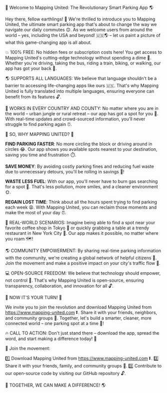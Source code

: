 🚀 Welcome to Mapping United: The Revolutionary Smart Parking App 🌎

Hey there, fellow earthlings! 🌟 We're thrilled to introduce you to Mapping United, the ultimate smart parking app that's about to change the way we navigate our daily commutes 😊. As we welcome users from around the world – yes, including the USA and beyond! 🇺🇸🌎 – let us paint a picture of what this game-changing app is all about.

💥 100% FREE: No hidden fees or subscription costs here! You get access to Mapping United's cutting-edge technology without spending a dime 💸. Whether you're driving, taking the bus, riding a train, biking, or walking, our app has got your back 🙌.

🌎 SUPPORTS ALL LANGUAGES: We believe that language shouldn't be a barrier to accessing life-changing apps like ours 🇺🇸. That's why Mapping United is fully translated into multiple languages, ensuring everyone can benefit from its features 🔓.

💪 WORKS IN EVERY COUNTRY AND COUNTY: No matter where you are in the world – urban jungle or rural retreat – our app has got a spot for you 📍. With real-time updates and crowd-sourced information, you'll never struggle to find parking again ⏰.

🌟 SO, WHY MAPPING UNITED? 🤔

**FIND PARKING FASTER**: No more circling the block or driving around in circles 😂. Our app shows you available spots nearest to your destination, saving you time and frustration ⏱️.

**SAVE MONEY**: By avoiding costly parking fines and reducing fuel waste due to unnecessary detours, you'll be rolling in savings 💸!

**WASTE LESS FUEL**: With our app, you'll never have to burn gas searching for a spot 🚗. That's less pollution, more smiles, and a cleaner environment 🌞.

**REGAIN LOST TIME**: Think about all the hours spent trying to find parking each week 😩. With Mapping United, you can reclaim those moments and make the most of your day ⏰.

🌈 REAL-WORLD SCENARIOS: Imagine being able to find a spot near your favorite coffee shop in Tokyo 🍵 or quickly grabbing a table at a trendy restaurant in New York City 🍴. Our app makes it possible, no matter where you roam 🗺️!

🌎 COMMUNITY EMPOWERMENT: By sharing real-time parking information with the community, we're creating a global network of helpful citizens 💪. Join the movement and make a positive impact on your city's traffic flow 🚧.

💻 OPEN-SOURCE FREEDOM: We believe that technology should empower, not control 🤖. That's why Mapping United is open-source, ensuring transparency, collaboration, and innovation for all 🔓.

🌟 NOW IT'S YOUR TURN! 🎉

We invite you to join the revolution and download Mapping United from https://www.mapping-united.com ⏬. Share it with your friends, neighbors, and community groups 🤝. Together, let's build a smarter, cleaner, more connected world – one parking spot at a time 🌈!

🔥 CALL TO ACTION: Don't just stand there – download the app, spread the word, and start making a difference today! 💪

🎉 Join the movement:

1️⃣ Download Mapping United from https://www.mapping-united.com ⏬.
2️⃣ Share it with your friends, family, and community groups 🤝.
3️⃣ Contribute to our open-source code by visiting our GitHub repository 🔓.

🌟 TOGETHER, WE CAN MAKE A DIFFERENCE! 🌎